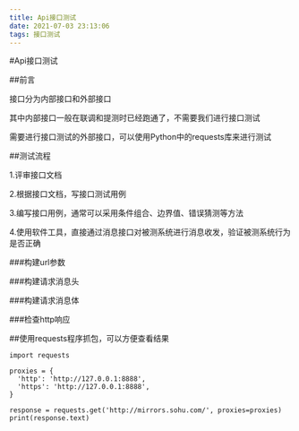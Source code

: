 ```yaml
---
title: Api接口测试
date: 2021-07-03 23:13:06
tags: 接口测试
---
```

#Api接口测试

##前言

接口分为内部接口和外部接口

其中内部接口一般在联调和提测时已经跑通了，不需要我们进行接口测试

需要进行接口测试的外部接口，可以使用Python中的requests库来进行测试

##测试流程

1.评审接口文档

2.根据接口文档，写接口测试用例

3.编写接口用例，通常可以采用条件组合、边界值、错误猜测等方法

4.使用软件工具，直接通过消息接口对被测系统进行消息收发，验证被测系统行为是否正确

###构建url参数


###构建请求消息头


###构建请求消息体


###检查http响应


##使用requests程序抓包，可以方便查看结果

```
import requests

proxies = {
  'http': 'http://127.0.0.1:8888',
  'https': 'http://127.0.0.1:8888',
}

response = requests.get('http://mirrors.sohu.com/', proxies=proxies)
print(response.text)

```



